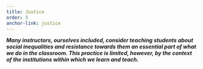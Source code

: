 ```yaml
---
title: Justice
order: 5
anchor-link: justice
---
```

***Many instructors, ourselves included, consider teaching students about social inequalities and resistance towards them an essential part of what we do in the classroom. This practice is limited, however, by the context of the institutions within which we learn and teach.***